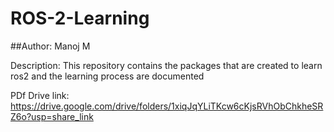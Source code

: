 # ROS-2-Learning
##Author:
Manoj M

Description:
	This repository contains the packages that are created to learn ros2 and the learning process are documented 
	
	
	
PDf Drive link:
	https://drive.google.com/drive/folders/1xiqJqYLiTKcw6cKjsRVhObChkheSRZ6o?usp=share_link

